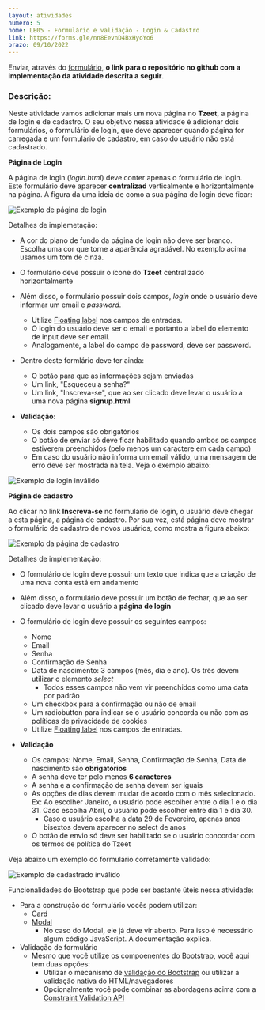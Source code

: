 ```yaml
---
layout: atividades
numero: 5
nome: LE05 - Formulário e validação - Login & Cadastro
link: https://forms.gle/nn8EevnD4BxHyoYo6
prazo: 09/10/2022
---
```


Enviar, através do <a href="{{ page.link }}" target="_blank">formulário</a>, **o link para o repositório no github com a implementação da atividade descrita a seguir**. 

### Descrição:

Neste atividade vamos adicionar mais um nova página no **Tzeet**, a página de login e de cadastro.
O seu objetivo nessa atividade é adicionar dois formulários, o formulário de login, que deve aparecer quando página for carregada
e um formulário de cadastro, em caso do usuário não está cadastrado.

**Página de Login**

A página de login (*login.html*) deve conter apenas o formulário de login. Este formulário deve aparecer **centralizad** verticalmente
e horizontalmente na página. A figura da uma ideia de como a sua página de login deve ficar:

![Exemplo de página de login]({{site.baseurl}}/assets/listas/05/login.png)

Detalhes de implemetação:

* A cor do plano de fundo da página de login não deve ser branco. Escolha uma cor que torne a aparência agradável. No exemplo acima usamos um tom de cinza.
* O formulário deve possuir o ícone do **Tzeet** centralizado horizontalmente
* Além disso, o formulário possuir dois campos, *login* onde o usuário deve informar um email e *password*.
  * Utilize <a href="https://getbootstrap.com/docs/5.2/forms/floating-labels/" target="_blank">Floating label</a> nos campos de entradas.
  * O login do usuário deve ser o email e portanto a label do elemento de input deve ser email.
  * Analogamente, a label do campo de password, deve ser password.
* Dentro deste formlário deve ter ainda:
  * O botão para que as informações sejam enviadas
  * Um link, "Esqueceu a senha?"
  * Um link, "Inscreva-se",  que ao ser clicado deve levar o usuário a uma nova página **signup.html**

* **Validação:**
  * Os dois campos são obrigatórios
  * O botão de enviar só deve ficar habilitado quando ambos os campos estiverem preenchidos (pelo menos um caractere em cada campo)
  * Em caso do usuário não informa um email válido, uma mensagem de erro deve ser mostrada na tela. Veja o exemplo abaixo:

![Exemplo de login inválido]({{site.baseurl}}/assets/listas/05/login-invalido.png)

**Página de cadastro**

Ao clicar no link **Inscreva-se** no formulário de login, o usuário deve chegar a esta página, a página de cadastro.
Por sua vez, está página deve mostrar o formulário de cadastro de novos usuários, como mostra a figura abaixo:

![Exemplo da página de cadastro]({{site.baseurl}}/assets/listas/05/signup.png)

Detalhes de implementação:

* O formulário de login deve possuir um texto que indica que a criação de uma nova conta está em andamento
* Além disso, o formulário deve possuir um botão de fechar, que ao ser clicado deve levar o usuário a **página de login**
* O formulário de login deve possuir os seguintes campos:
  * Nome
  * Email
  * Senha
  * Confirmação de Senha
  * Data de nascimento: 3 campos (mês, dia e ano). Os três devem utilizar o elemento *select*
    * Todos esses campos não vem vir preenchidos como uma data por padrão
  * Um checkbox para a confirmação ou não de email
  * Um radiobutton para indicar se o usuário concorda ou não com as políticas de privacidade de cookies
  * Utilize <a href="https://getbootstrap.com/docs/5.2/forms/floating-labels/" target="_blank">Floating label</a> nos campos de entradas.

* **Validação**
  * Os campos: Nome, Email, Senha, Confirmação de Senha, Data de nascimento são **obrigatórios**
  * A senha deve ter pelo menos **6 caracteres**
  * A senha e a confirmação de senha devem ser iguais
  * As opções de dias devem mudar de acordo com o mês selecionado. Ex: Ao escolher Janeiro, o usuário pode escolher entre o dia 1 e o dia 31. Caso escolha Abril, o usuário pode escolher entre dia 1 e dia 30.
    * Caso o usuário escolha a data 29 de Fevereiro, apenas anos bisextos devem aparecer no select de anos
  * O botão de envio só deve ser habilitado se o usuário concordar com os termos de política do Tzeet

Veja abaixo um exemplo do formulário corretamente validado:

![Exemplo de cadastrado inválido]({{site.baseurl}}/assets/listas/05/signup-invalido.png)


<span class="label label-green">Funcionalidades do Bootstrap que pode ser bastante úteis nessa atividade:</span>

* Para a construção do formulário vocês podem utilizar:
  * <a href="https://getbootstrap.com/docs/5.2/components/card/" target="_blank">Card</a>
  * <a href="https://getbootstrap.com/docs/5.2/components/modal/" target="_blank">Modal</a>
    * No caso do Modal, ele já deve vir aberto. Para isso é necessário algum código JavaScript. A documentação explica.
* Validação de formulário
  * Mesmo que você utilize os compoenentes do Bootstrap, você aqui tem duas opções:
    * Utilizar o mecanismo de <a href="https://getbootstrap.com/docs/5.2/forms/validation/" target="_blank">validação do Bootstrap</a> ou utilizar a validação nativa do HTML/navegadores
    * Opcionalmente você pode combinar as abordagens acima com a <a href="https://developer.mozilla.org/en-US/docs/Web/API/Constraint_validation" target="_blank">Constraint Validation API</a>
